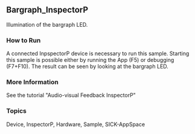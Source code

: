 ## Bargraph_InspectorP
Illumination of the bargraph LED.
### How to Run
A connected InpspectorP device is necessary to run this sample. Starting this
sample is possible either by running the App (F5) or debugging (F7+F10). The
result can be seen by looking at the bargraph LED.
### More Information
See the tutorial "Audio-visual Feedback InspectorP"

### Topics
Device, InspectorP, Hardware, Sample, SICK-AppSpace